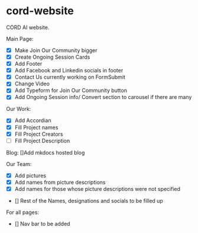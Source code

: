 # cord-website
CORD AI website. 

Main Page:
   - [X] Make Join Our Community bigger
   - [x] Create Ongoing Session Cards
   - [x] Add Footer
   - [x] Add Facebook and Linkedin socials in footer
   - [x] Contact Us currently working on FormSubmit
   - [x] Change Video   
   - [x] Add Typeform for Join Our Community button
   - [x] Add Ongoing Session info/ Convert section to carousel if there are many
  
Our Work:
  - [x] Add Accordian
  - [x] Fill Project names
  - [x] Fill Project Creators
  - [ ]  Fill Project Description

Blog:
  []Add mkdocs hosted blog
  
Our Team:
  - [X] Add pictures
  - [X] Add names from picture descriptions 
  - [X] Add names for those whose picture descriptions were not specified
  - [] Rest of the Names, designations and socials to be filled up


For all pages:
  - [] Nav bar to be added
